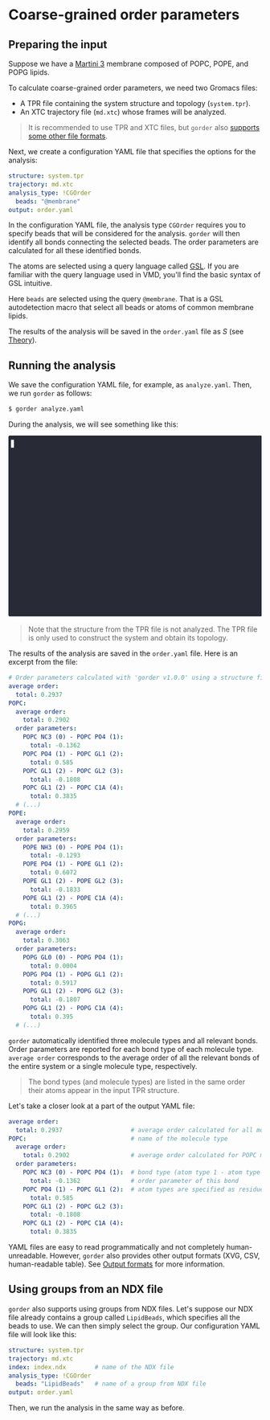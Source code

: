 # Coarse-grained order parameters

## Preparing the input

Suppose we have a [Martini 3](https://cgmartini.nl/) membrane composed of POPC, POPE, and POPG lipids.

To calculate coarse-grained order parameters, we need two Gromacs files:
- A TPR file containing the system structure and topology (`system.tpr`).
- An XTC trajectory file (`md.xtc`) whose frames will be analyzed.

> It is recommended to use TPR and XTC files, but `gorder` also [supports some other file formats](other_input.md).

Next, we create a configuration YAML file that specifies the options for the analysis:

```yaml
structure: system.tpr
trajectory: md.xtc
analysis_type: !CGOrder
  beads: "@membrane"
output: order.yaml
```

In the configuration YAML file, the analysis type `CGOrder` requires you to specify beads that will be considered for the analysis. `gorder` will then identify all bonds connecting the selected beads. The order parameters are calculated for all these identified bonds.

The atoms are selected using a query language called [GSL](gsl.md). If you are familiar with the query language used in VMD, you'll find the basic syntax of GSL intuitive.

Here `beads` are selected using the query `@membrane`. That is a GSL autodetection macro that select all beads or atoms of common membrane lipids.

The results of the analysis will be saved in the `order.yaml` file as $S$ (see [Theory](theory.md)).

## Running the analysis

We save the configuration YAML file, for example, as `analyze.yaml`. Then, we run `gorder` as follows:

```bash
$ gorder analyze.yaml
```

During the analysis, we will see something like this:

<img src="martini.gif" width="620" height="360">

> Note that the structure from the TPR file is not analyzed. The TPR file is only used to construct the system and obtain its topology.

The results of the analysis are saved in the `order.yaml` file. Here is an excerpt from the file:

```yaml
# Order parameters calculated with 'gorder v1.0.0' using a structure file 'system.tpr' and a trajectory file 'md.xtc'.
average order:
  total: 0.2937
POPC:
  average order:
    total: 0.2902
  order parameters:
    POPC NC3 (0) - POPC PO4 (1):
      total: -0.1362
    POPC PO4 (1) - POPC GL1 (2):
      total: 0.585
    POPC GL1 (2) - POPC GL2 (3):
      total: -0.1808
    POPC GL1 (2) - POPC C1A (4):
      total: 0.3835
  # (...)
POPE:
  average order:
    total: 0.2959
  order parameters:
    POPE NH3 (0) - POPE PO4 (1):
      total: -0.1293
    POPE PO4 (1) - POPE GL1 (2):
      total: 0.6072
    POPE GL1 (2) - POPE GL2 (3):
      total: -0.1833
    POPE GL1 (2) - POPE C1A (4):
      total: 0.3965
  # (...)
POPG:
  average order:
    total: 0.3063
  order parameters:
    POPG GL0 (0) - POPG PO4 (1):
      total: 0.0004
    POPG PO4 (1) - POPG GL1 (2):
      total: 0.5917
    POPG GL1 (2) - POPG GL2 (3):
      total: -0.1807
    POPG GL1 (2) - POPG C1A (4):
      total: 0.395
  # (...)
```

`gorder` automatically identified three molecule types and all relevant bonds. Order parameters are reported for each bond type of each molecule type. `average order` corresponds to the average order of all the relevant bonds of the entire system or a single molecule type, respectively.

> The bond types (and molecule types) are listed in the same order their atoms appear in the input TPR structure.

Let's take a closer look at a part of the output YAML file:

```yaml
average order:
  total: 0.2937                   # average order calculated for all molecules in the entire membrane
POPC:                             # name of the molecule type
  average order:
    total: 0.2902                 # average order calculated for POPC molecules in the entire membrane
  order parameters:
    POPC NC3 (0) - POPC PO4 (1):  # bond type (atom type 1 - atom type 2)
      total: -0.1362              # order parameter of this bond
    POPC PO4 (1) - POPC GL1 (2):  # atom types are specified as residue atom_name (relative_index)
      total: 0.585
    POPC GL1 (2) - POPC GL2 (3):
      total: -0.1808
    POPC GL1 (2) - POPC C1A (4):
      total: 0.3835
```

YAML files are easy to read programmatically and not completely human-unreadable. However, `gorder` also provides other output formats (XVG, CSV, human-readable table). See [Output formats](output.md) for more information.

## Using groups from an NDX file

`gorder` also supports using groups from NDX files. Let's suppose our NDX file already contains a group called `LipidBeads`, which specifies all the beads to use. We can then simply select the group. Our configuration YAML file will look like this:

```yaml
structure: system.tpr
trajectory: md.xtc
index: index.ndx        # name of the NDX file
analysis_type: !CGOrder
  beads: "LipidBeads"   # name of a group from NDX file
output: order.yaml
```

Then, we run the analysis in the same way as before.